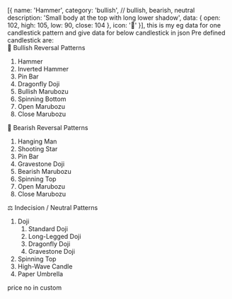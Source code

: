[{
name: 'Hammer',
category: 'bullish', // bullish, bearish, neutral
description: 'Small body at the top with long lower shadow',
data: { open: 102, high: 105, low: 90, close: 104 },
icon: '🔨'
}], this is my eg data for one candlestick pattern and give data for below candlestick in json
Pre defined candlestick are:  
🔼 Bullish Reversal Patterns

1. Hammer
2. Inverted Hammer
3. Pin Bar
4. Dragonfly Doji
5. Bullish Marubozu
6. Spinning Bottom
7. Open Marubozu
8. Close Marubozu

🔽 Bearish Reversal Patterns

1. Hanging Man
2. Shooting Star
3. Pin Bar
4. Gravestone Doji
5. Bearish Marubozu
6. Spinning Top
7. Open Marubozu
8. Close Marubozu

⚖ Indecision / Neutral Patterns

1. Doji
   1. Standard Doji
   2. Long-Legged Doji
   3. Dragonfly Doji
   4. Gravestone Doji
2. Spinning Top
3. High-Wave Candle
4. Paper Umbrella

price no in custom
